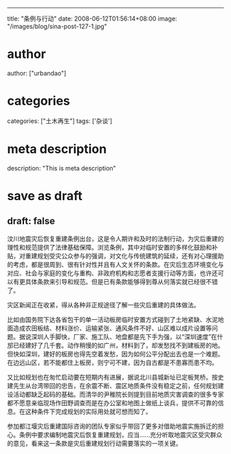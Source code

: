 
---
title: "条例与行动"
date: 2008-06-12T01:56:14+08:00
image: "/images/blog/sina-post-127-1.jpg"
# author
author: ["urbandao"]
# categories
categories: ["土木再生"]
tags: ['杂谈']
# meta description
description: "This is meta description"
# save as draft
draft: false
---

汶川地震灾后恢复重建条例出台，这是令人期许和及时的法制行动，为灾后重建的理性和规范提供了法律基础保障。浏览条例，其中对临时安置的多样化鼓励和补贴，对重建规划受灾公众参与的强调，对文化与传统建筑的延续，还有对心理援助的考虑，都是很周到、很有针对性并且有人文关怀的条款。在灾后生态环境变化与对应、社会与家庭的变化与重构、非政府机构和志愿者支援行动等方面，也许还可以有更具体条款来引导和规范。但是已有条款能够得到尊从何落实就已经很不错了。

灾区新闻正在收紧，得从各种非正规途径了解一些灾后重建的具体做法。

比如由国务院下达各省包干的单一活动板房临时安置方式碰到了土地紧缺、水泥地面造成农田板结、材料涨价、运输紧张、通风条件不好、山区难以成片设置等问题。据说深圳人手脚快，厂家、施工队、地盘都是先下手为强，以“深圳速度”在什邡已经建好了几千套。动作稍慢的如广州，材料到了，却发愁找不到建板房的地。但快如深圳，建好的板房也得先空着发愁，因为如何公平分配出去也是一个难题。在边远山区，若不能都住上板房，则宁可不建，因为自古都是不患寡而患不均。

又比如规划也在匆忙启动要在短期内有进展，据说北川县城新址已定板凳桥。按史建先生从台湾带回的忠告，在余震不断、震区地质条件没有稳定之前，任何规划建设活动都缺乏起码的基础。而清华的尹稚院长则提到目前地质灾害调查的很多专家都不愿意亲临现场作田野调查而是在办公室和地图上做纸上谈兵，提供不可靠的信息。在这种条件下完成规划的实际用处就可想而知了。

参加都江堰灾后重建国际咨询的团队专家似乎带回了更多对借助地震实施拆迁的担心。条例中要求编制地震灾后恢复重建规划，应当......充分听取地震灾区受灾群众的意见，看来这一条款是灾后重建规划行动需要落实的一项关键。
